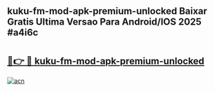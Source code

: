## kuku-fm-mod-apk-premium-unlocked Baixar Gratis Ultima Versao Para Android/IOS 2025 #a4i6c

# <h2><a href="https://ainizakaria.my?title=kuku-fm-mod-apk-premium-unlocked&ref=20M">🔗👉 🔴 kuku-fm-mod-apk-premium-unlocked</a></h2>

[![acn](https://github.com/user-attachments/assets/0f9c940e-d8b0-45ae-aac7-cd30a18b3e1c)](https://ainizakaria.my?title=kuku-fm-mod-apk-premium-unlocked&ref=20M)

